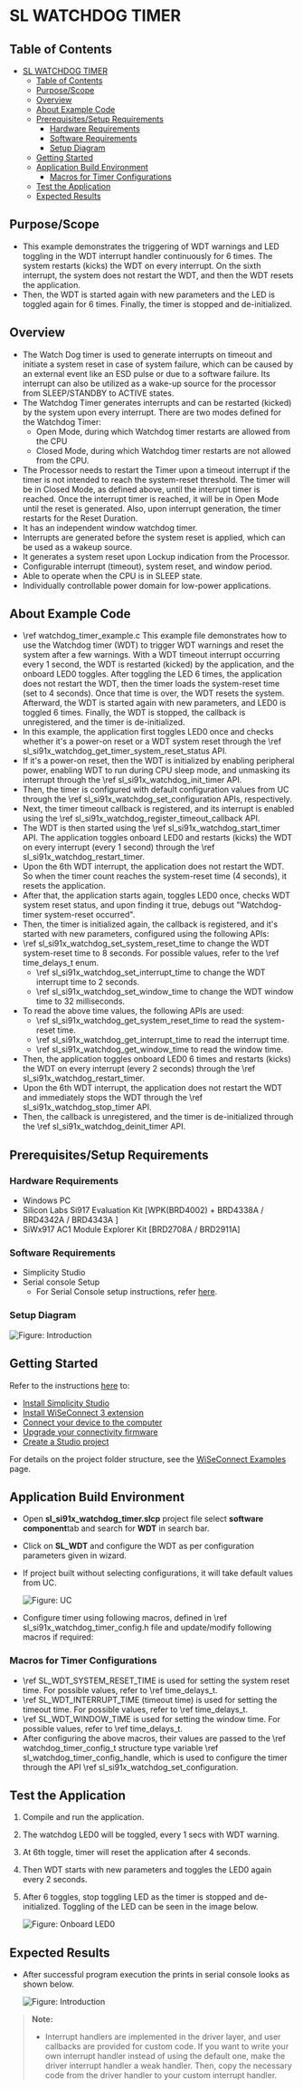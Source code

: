 # SL WATCHDOG TIMER

## Table of Contents

- [SL WATCHDOG TIMER](#sl-watchdog-timer)
  - [Table of Contents](#table-of-contents)
  - [Purpose/Scope](#purposescope)
  - [Overview](#overview)
  - [About Example Code](#about-example-code)
  - [Prerequisites/Setup Requirements](#prerequisitessetup-requirements)
    - [Hardware Requirements](#hardware-requirements)
    - [Software Requirements](#software-requirements)
    - [Setup Diagram](#setup-diagram)
  - [Getting Started](#getting-started)
  - [Application Build Environment](#application-build-environment)
    - [Macros for Timer Configurations](#macros-for-timer-configurations)
  - [Test the Application](#test-the-application)
  - [Expected Results](#expected-results)

## Purpose/Scope

- This example demonstrates the triggering of WDT warnings and LED toggling in the WDT interrupt handler continuously for 6 times. The system restarts (kicks) the WDT on every interrupt. On the sixth interrupt, the system does not restart the WDT, and then the WDT resets the application.
- Then, the WDT is started again with new parameters and the LED is toggled again for 6 times. Finally, the timer is stopped and de-initialized. 

## Overview

- The Watch Dog timer is used to generate interrupts on timeout and initiate a system reset in case of system failure, which can be caused by an external event like an ESD pulse or due to a software failure. Its interrupt can also be utilized as a wake-up source for the processor from SLEEP/STANDBY to ACTIVE states. 
- The Watchdog Timer generates interrupts and can be restarted (kicked) by the system upon every interrupt. There are two modes defined for the Watchdog Timer:  
  - Open Mode, during which Watchdog timer restarts are allowed from the CPU 
  - Closed Mode, during which Watchdog timer restarts are not allowed from the CPU. 
- The Processor needs to restart the Timer upon a timeout interrupt if the timer is not intended to reach the system-reset threshold. The timer will be in Closed Mode, as defined above, until the interrupt timer is reached. Once the interrupt timer is reached, it will be in Open Mode until the reset is generated. Also, upon interrupt generation, the timer restarts for the Reset Duration. 
- It has an independent window watchdog timer. 
- Interrupts are generated before the system reset is applied, which can be used as a wakeup source. 
- It generates a system reset upon Lockup indication from the Processor.
- Configurable interrupt (timeout), system reset, and window period. 
- Able to operate when the CPU is in SLEEP state. 
- Individually controllable power domain for low-power applications. 

## About Example Code

-	\ref watchdog_timer_example.c This example file demonstrates how to use the Watchdog timer (WDT) to trigger WDT warnings and reset the system after a few warnings. With a WDT timeout interrupt occurring every 1 second, the WDT is restarted (kicked) by the application, and the onboard LED0 toggles. After toggling the LED 6 times, the application does not restart the WDT, then the timer loads the system-reset time (set to 4 seconds). Once that time is over, the WDT resets the system. Afterward, the WDT is started again with new parameters, and LED0 is toggled 6 times. Finally, the WDT is stopped, the callback is unregistered, and the timer is de-initialized. 
-	In this example, the application first toggles LED0 once and checks whether it's a power-on reset or a WDT system reset through the \ref sl_si91x_watchdog_get_timer_system_reset_status API.  
-	If it's a power-on reset, then the WDT is initialized by enabling peripheral power, enabling WDT to run during CPU sleep mode, and unmasking its interrupt through the \ref sl_si91x_watchdog_init_timer API.  
-	Then, the timer is configured with default configuration values from UC through the \ref sl_si91x_watchdog_set_configuration APIs, respectively.  
-	Next, the timer timeout callback is registered, and its interrupt is enabled using the \ref sl_si91x_watchdog_register_timeout_callback API.  
-	The WDT is then started using the \ref sl_si91x_watchdog_start_timer API. The application toggles onboard LED0 and restarts (kicks) the WDT on every interrupt (every 1 second) through the \ref sl_si91x_watchdog_restart_timer.  
-	Upon the 6th WDT interrupt, the application does not restart the WDT. So when the timer count reaches the system-reset time (4 seconds), it resets the application.  
-	After that, the application starts again, toggles LED0 once, checks WDT system reset status, and upon finding it true, debugs out "Watchdog-timer system-reset occurred".  
-	Then, the timer is initialized again, the callback is registered, and it's started with new parameters, configured using the following APIs:  
  - \ref sl_si91x_watchdog_set_system_reset_time to change the WDT system-reset time to 8 seconds. For possible values, refer to the \ref time_delays_t enum. 
 	- \ref sl_si91x_watchdog_set_interrupt_time to change the WDT interrupt time to 2 seconds. 
 	- \ref sl_si91x_watchdog_set_window_time to change the WDT window time to 32 milliseconds. 
-	To read the above time values, the following APIs are used:  
 	- \ref sl_si91x_watchdog_get_system_reset_time to read the system-reset time. 
 	- \ref sl_si91x_watchdog_get_interrupt_time to read the interrupt time. 
 	- \ref sl_si91x_watchdog_get_window_time to read the window time. 
-	Then, the application toggles onboard LED0 6 times and restarts (kicks) the WDT on every interrupt (every 2 seconds) through the \ref sl_si91x_watchdog_restart_timer. 
-	Upon the 6th WDT interrupt, the application does not restart the WDT and immediately stops the WDT through the \ref sl_si91x_watchdog_stop_timer API.  
-	Then, the callback is unregistered, and the timer is de-initialized through the \ref sl_si91x_watchdog_deinit_timer API. 


## Prerequisites/Setup Requirements

### Hardware Requirements

- Windows PC
- Silicon Labs Si917 Evaluation Kit [WPK(BRD4002) + BRD4338A / BRD4342A / BRD4343A ]
- SiWx917 AC1 Module Explorer Kit [BRD2708A / BRD2911A]

### Software Requirements

- Simplicity Studio
- Serial console Setup
  - For Serial Console setup instructions, refer [here](https://docs.silabs.com/wiseconnect/latest/wiseconnect-developers-guide-developing-for-silabs-hosts/#console-input-and-output).

### Setup Diagram

![Figure: Introduction](resources/readme/setupdiagram.png)

## Getting Started

Refer to the instructions [here](https://docs.silabs.com/wiseconnect/latest/wiseconnect-getting-started/) to:

- [Install Simplicity Studio](https://docs.silabs.com/wiseconnect/latest/wiseconnect-developers-guide-developing-for-silabs-hosts/#install-simplicity-studio)
- [Install WiSeConnect 3 extension](https://docs.silabs.com/wiseconnect/latest/wiseconnect-developers-guide-developing-for-silabs-hosts/#install-the-wi-se-connect-3-extension)
- [Connect your device to the computer](https://docs.silabs.com/wiseconnect/latest/wiseconnect-developers-guide-developing-for-silabs-hosts/#connect-si-wx91x-to-computer)
- [Upgrade your connectivity firmware ](https://docs.silabs.com/wiseconnect/latest/wiseconnect-developers-guide-developing-for-silabs-hosts/#update-si-wx91x-connectivity-firmware)
- [Create a Studio project ](https://docs.silabs.com/wiseconnect/latest/wiseconnect-developers-guide-developing-for-silabs-hosts/#create-a-project)

For details on the project folder structure, see the [WiSeConnect Examples](https://docs.silabs.com/wiseconnect/latest/wiseconnect-examples/#example-folder-structure) page.

## Application Build Environment

- Open **sl_si91x_watchdog_timer.slcp** project file select **software component**tab and search for **WDT** in search bar.
- Click on **SL_WDT** and configure the WDT as per configuration parameters given in wizard.
- If project built without selecting configurations, it will take default values from UC.

  ![Figure: UC](resources/uc_screen/watchdog_uc_screen.png)

- Configure timer using following macros, defined in \ref sl_si91x_watchdog_timer_config.h file and update/modify following macros if required:


### Macros for Timer Configurations

-	\ref SL_WDT_SYSTEM_RESET_TIME is used for setting the system reset time. For possible values, refer to \ref time_delays_t. 
-	\ref SL_WDT_INTERRUPT_TIME (timeout time) is used for setting the timeout time. For possible values, refer to \ref time_delays_t. 
-	\ref SL_WDT_WINDOW_TIME is used for setting the window time. For possible values, refer to \ref time_delays_t. 
-	After configuring the above macros, their values are passed to the \ref watchdog_timer_config_t structure type variable \ref sl_watchdog_timer_config_handle, which is used to configure the timer through the API \ref sl_si91x_watchdog_set_configuration. 


## Test the Application

1. Compile and run the application.
2. The watchdog LED0 will be toggled, every 1 secs with WDT warning.
3. At 6th toggle, timer will reset the application after 4 seconds.
4. Then WDT starts with new parameters and toggles the LED0 again every 2 seconds.
5. After 6 toggles, stop toggling LED as the timer is stopped and de-initialized. Toggling of the LED can be seen in the image below. 

    ![Figure: Onboard LED0](resources/readme/image514d.png)

## Expected Results

- After successful program execution the prints in serial console looks as shown below.

  ![Figure: Introduction](resources/readme/output.png)

> **Note:**
>
> - Interrupt handlers are implemented in the driver layer, and user callbacks are provided for custom code. If you want to write your own interrupt handler instead of using the default one, make the driver interrupt handler a weak handler. Then, copy the necessary code from the driver handler to your custom interrupt handler.
